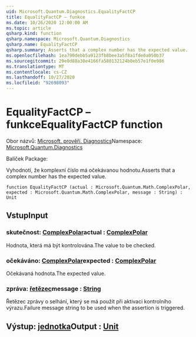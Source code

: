 ```yaml
---
uid: Microsoft.Quantum.Diagnostics.EqualityFactCP
title: EqualityFactCP – funkce
ms.date: 10/26/2020 12:00:00 AM
ms.topic: article
qsharp.kind: function
qsharp.namespace: Microsoft.Quantum.Diagnostics
qsharp.name: EqualityFactCP
qsharp.summary: Asserts that a complex number has the expected value.
ms.openlocfilehash: 1ea790debb5a9123fb8bee3a5f8a1fde0a050b37
ms.sourcegitcommit: 29e0d88a30e4166fa580132124b0eb57e1f0e986
ms.translationtype: MT
ms.contentlocale: cs-CZ
ms.lasthandoff: 10/27/2020
ms.locfileid: "92698093"
---
```

# <a name="equalityfactcp-function"></a><span data-ttu-id="cb14d-102">EqualityFactCP – funkce</span><span class="sxs-lookup"><span data-stu-id="cb14d-102">EqualityFactCP function</span></span>

<span data-ttu-id="cb14d-103">Obor názvů: [Microsoft. prověří. Diagnostics](xref:Microsoft.Quantum.Diagnostics)</span><span class="sxs-lookup"><span data-stu-id="cb14d-103">Namespace: [Microsoft.Quantum.Diagnostics](xref:Microsoft.Quantum.Diagnostics)</span></span>

<span data-ttu-id="cb14d-104">Balíček [](https://nuget.org/packages/)</span><span class="sxs-lookup"><span data-stu-id="cb14d-104">Package: [](https://nuget.org/packages/)</span></span>


<span data-ttu-id="cb14d-105">Vyhodnotí, že komplexní číslo má očekávanou hodnotu.</span><span class="sxs-lookup"><span data-stu-id="cb14d-105">Asserts that a complex number has the expected value.</span></span>

```qsharp
function EqualityFactCP (actual : Microsoft.Quantum.Math.ComplexPolar, expected : Microsoft.Quantum.Math.ComplexPolar, message : String) : Unit
```


## <a name="input"></a><span data-ttu-id="cb14d-106">Vstup</span><span class="sxs-lookup"><span data-stu-id="cb14d-106">Input</span></span>

### <a name="actual--complexpolar"></a><span data-ttu-id="cb14d-107">skutečnost: [ComplexPolar](xref:Microsoft.Quantum.Math.ComplexPolar)</span><span class="sxs-lookup"><span data-stu-id="cb14d-107">actual : [ComplexPolar](xref:Microsoft.Quantum.Math.ComplexPolar)</span></span>

<span data-ttu-id="cb14d-108">Hodnota, která má být kontrolována.</span><span class="sxs-lookup"><span data-stu-id="cb14d-108">The value to be checked.</span></span>


### <a name="expected--complexpolar"></a><span data-ttu-id="cb14d-109">očekáváno: [ComplexPolar](xref:Microsoft.Quantum.Math.ComplexPolar)</span><span class="sxs-lookup"><span data-stu-id="cb14d-109">expected : [ComplexPolar](xref:Microsoft.Quantum.Math.ComplexPolar)</span></span>

<span data-ttu-id="cb14d-110">Očekávaná hodnota.</span><span class="sxs-lookup"><span data-stu-id="cb14d-110">The expected value.</span></span>


### <a name="message--string"></a><span data-ttu-id="cb14d-111">zpráva: [řetězec](xref:microsoft.quantum.lang-ref.string)</span><span class="sxs-lookup"><span data-stu-id="cb14d-111">message : [String](xref:microsoft.quantum.lang-ref.string)</span></span>

<span data-ttu-id="cb14d-112">Řetězec zprávy o selhání, který se má použít při aktivaci kontrolního výrazu.</span><span class="sxs-lookup"><span data-stu-id="cb14d-112">Failure message string to be used when the assertion is triggered.</span></span>



## <a name="output--unit"></a><span data-ttu-id="cb14d-113">Výstup: [jednotka](xref:microsoft.quantum.lang-ref.unit)</span><span class="sxs-lookup"><span data-stu-id="cb14d-113">Output : [Unit](xref:microsoft.quantum.lang-ref.unit)</span></span>

